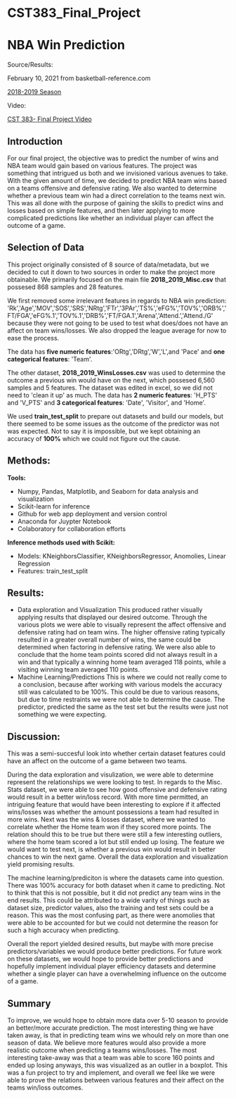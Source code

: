 # CST383_Final_Project

# NBA Win Prediction

Source/Results:

February 10, 2021 from basketball-reference.com

[2018-2019 Season](https://www.basketball-reference.com/leagues/NBA_2019.html)

Video: 

[CST 383- Final Project Video](link)


## Introduction
For our final project, the objective was to predict the number of wins and NBA team would gain based on various features. The project was something that intrigued us both and we invisioned various avenues to take. With the given amount of time, we decided to predict NBA team wins based on a teams offensive and defensive rating. We also wanted to determine whether a previous team win had a direct correlation to the teams next win. This was all done with the purpose of gaining the skills to predict wins and losses based on simple features, and then later applying to more complicated predictions like whether an individual player can affect the outcome of a game.


## Selection of Data

This project originally consisted of 8 source of data/metadata, but we decided to cut it down to two sources in order to make the project more obtainable. We primarily focused on the main file **2018_2019_Misc.csv** that possesed 868 samples and 28 features.

We first removed some irrelevant features in regards to NBA win prediction: 'Rk','Age','MOV','SOS','SRS','NRtg','FTr','3PAr','TS%','eFG%','TOV%','ORB%','FT/FGA','eFG%.1','TOV%.1','DRB%','FT/FGA.1','Arena','Attend.','Attend./G'
because they were not going to be used to test what does/does not have an affect on team wins/losses. We also dropped the league average for now to ease the process.

The data has **five numeric features**:'ORtg','DRtg','W','L',and 'Pace' and **one categorical features**: 'Team'.

The other dataset, **2018_2019_WinsLosses.csv** was used to determine the outcome a previous win would have on the next, which possesed 6,560 samples and 5 features. The dataset was edited in excel, so we did not need to 'clean it up' as much. The data has **2 numeric features**: 'H_PTS' and 'V_PTS' and **3 categorical features**: 'Date', 'Visitor', and 'Home'.

We used **train_test_split** to prepare out datasets and build our models, but there seemed to be some issues as the outcome of the predictor was not was expected. Not to say it is impossible, but we kept obtaining an accuracy of **100%** which we could not figure out the cause.

## Methods:

**Tools:**

- Numpy, Pandas, Matplotlib, and Seaborn for data analysis and visualization
- Scikit-learn for inference
- Github for web app deployment and version control
- Anaconda for Juypter Notebook
- Colaboratory for collaboration efforts

**Inference methods used with Scikit:**

- Models: KNeighborsClassifier, KNeighborsRegressor, Anomolies, Linear Regression
- Features: train_test_split

## Results:
- Data exploration and Visualization
This produced rather visually applying results that displayed our desired outcome. Through the various plots we were able to visually represent the affect offensive and defensive rating had on team wins. The higher offensive rating typically resulted in a greater overall number of wins, the same could be determined when factoring in defensive rating. We were also able to conclude that the home team points scored did not always result in a win and that typically a winning home team averaged 118 points, while a visiting winning team averaged 110 points.
- Machine Learning/Predictions
This is where we could not really come to a conclusion, because after working with various models the accuracy still was calculated to be 100%. This could be due to various reasons, but due to time restraints we were not able to determine the cause. The predictor, predicted the same as the test set but the results were just not something we were expecting.

## Discussion:

This was a semi-succesful look into whether certain dataset features could have an affect on the outcome of a game between two teams.

During the data exploration and visulization, we were able to determine represent the relationships we were looking to test. In regards to the Misc. Stats dataset, we were able to see how good offensive and defensive rating would result in a better win/loss record. With more time permitted, an intriguing feature that would have been interesting to explore if it affected wins/losses was whether the amount possessions a team had resulted in more wins. Next was the wins & losses dataset, where we wanted to correlate whether the Home team won if they scored more points. The relation should this to be true but there were still a few interesting outliers, where the home team scored a lot but still ended up losing. The feature we would want to test next, is whether a previous win would result in better chances to win the next game. Overall the data exploration and visualization yield promising results.

The machine learning/prediciton is where the datasets came into question. There was 100% accuracy for both dataset when it came to predicting. Not to think that this is not possible, but it did not predict any team wins in the end results. This could be attributed to a wide varity of things such as dataset size, predictor values, also the training and test sets could be a reason. This was the most confusing part, as there were anomolies that were able to be accounted for but we could not determine the reason for such a high accuracy when predicting.

Overall the report yielded desired results, but maybe with more precise predictors/variables we would produce better predictions. For future work on these datasets, we would hope to provide better predictions and hopefully implement individual player efficiency datasets and determine whether a single player can have a overwhelming influence on the outcome of a game.

## Summary
To improve, we would hope to obtain more data over 5-10 season to provide an better/more accurate prediction. The most interesting thing we have taken away, is that in predicting team wins we whould rely on more than one season of data. We believe more features would also provide a more realistic outcome when predicting a teams wins/losses. The most interesting take-away was that a team was able to score 160 points and ended up losing anyways, this was visualized as an outlier in a boxplot. This was a fun project to try and implement, and overall we feel like we were able to prove the relations between various features and their affect on the teams win/loss outcomes. 
